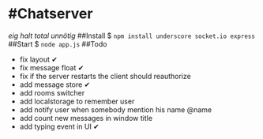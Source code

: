 #Chatserver
===
_eig halt total unnötig_
##Install
$ `npm install underscore socket.io express`
##Start
$ `node app.js`
##Todo
- fix layout ✔
- fix message float ✔
- fix if the server restarts the client should reauthorize
- add message store ✔
- add rooms switcher
- add localstorage to remember user
- add notify user when somebody mention his name @name
- add count new messages in window title
- add typing event in UI ✔
